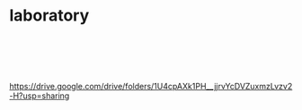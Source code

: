 # laboratory
<br>
<br>
<br>
<br>

https://drive.google.com/drive/folders/1U4cpAXk1PH__jjrvYcDVZuxmzLvzv2-H?usp=sharing
